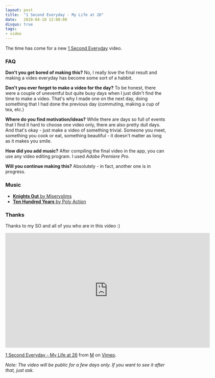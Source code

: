 ```yaml
---
layout: post
title:  "1 Second Everyday - My Life at 26"
date:   2018-04-10 12:00:00
disqus: true
tags:
- video
---
```


The time has come for a new [1 Second Everyday](http://1se.co/) video.

### FAQ
**Don't you get bored of making this?**
No, I really love the final result and making a video everyday has become some sort of a habbit.

**Don't you ever forget to make a video for the day?**
To be honest, there were a couple of uneventful but quite busy days when I just didn't find the time to make a video. That's why I made one on the next day, doing something that I had done the previous day (commuting, making a cup of tea, etc.)

**Where do you find motivation/ideas?**
While there are days so full of events that I find it hard to choose one video only, there are also pretty dull days. And that's okay - just make a video of something trivial. Someone you meet, something you cook or eat, something beautiful - it doesn't matter as long as it makes you smile.

**How did you add music?**
After compiling the final video in the app, you can use any video editing program. I used _Adobe Premiere Pro_.

**Will you continue making this?**
Absolutely - in fact, another one is in progress.

### Music
* [**Knights Out** by Miseryslims](http://freemusicarchive.org/music/Miseryslims/EP2_1301/Knights_Out)
* [**Ten Hundred Years** by Poly Action](http://freemusicarchive.org/music/Poly_Action/Babys_First_Rock_n_Roll/Ten_Hundred_Years)

### Thanks
Thanks to my SO and all of you who are in this video :)

<iframe src="https://player.vimeo.com/video/263854702" width="640" height="360" frameborder="0" webkitallowfullscreen mozallowfullscreen allowfullscreen></iframe>
<p><a href="https://vimeo.com/263854702">1 Second Everyday - My Life at 26</a> from <a href="https://vimeo.com/user65236944">M</a> on <a href="https://vimeo.com">Vimeo</a>.</p>

_Note: The video will be public for a few days only. If you want to see it after that, just ask._
